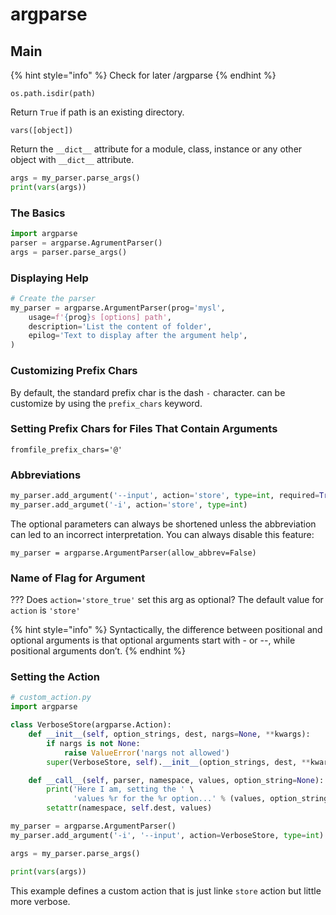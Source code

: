 # argparse

## Main

{% hint style="info" %}
Check for later /argparse
{% endhint %}

`os.path.isdir(path)`

Return `True` if path is an existing directory.

`vars([object])`

Return the `__dict__` attribute for a module, class, instance or any other object with `__dict__` attribute.

```python
args = my_parser.parse_args()
print(vars(args))
```

### The Basics

```python
import argparse
parser = argparse.AgrumentParser()
args = parser.parse_args()
```

### Displaying Help

```python
# Create the parser
my_parser = argparse.ArgumentParser(prog='mysl',
    usage=f'{prog}s [options] path',
    description='List the content of folder',
    epilog='Text to display after the argument help',
)
```

### Customizing Prefix Chars

By default, the standard prefix char is the dash `-` character. can be customize by using the `prefix_chars` keyword.

### Setting Prefix Chars for Files That Contain Arguments

`fromfile_prefix_chars='@'`

### Abbreviations

```python
my_parser.add_argument('--input', action='store', type=int, required=True)
my_parser.add_argumet('-i', action='store', type=int)
```

The optional parameters can always be shortened unless the abbreviation can led to an incorrect interpretation. You can always disable this feature:

`my_parser = argparse.ArgumentParser(allow_abbrev=False)`

### Name of Flag for Argument

??? Does `action='store_true'` set this arg as optional? The default value for `action` is `'store'`

{% hint style="info" %}
Syntactically, the difference between positional and optional arguments is that optional arguments start with - or --, while positional arguments don’t.
{% endhint %}

### Setting the Action

```python
# custom_action.py
import argparse

class VerboseStore(argparse.Action):
    def __init__(self, option_strings, dest, nargs=None, **kwargs):
        if nargs is not None:
            raise ValueError('nargs not allowed')
        super(VerboseStore, self).__init__(option_strings, dest, **kwargs)

    def __call__(self, parser, namespace, values, option_string=None):
        print('Here I am, setting the ' \
              'values %r for the %r option...' % (values, option_string))
        setattr(namespace, self.dest, values)

my_parser = argparse.ArgumentParser()
my_parser.add_argument('-i', '--input', action=VerboseStore, type=int)

args = my_parser.parse_args()

print(vars(args))
```

This example defines a custom action that is just linke `store` action but little more verbose.



